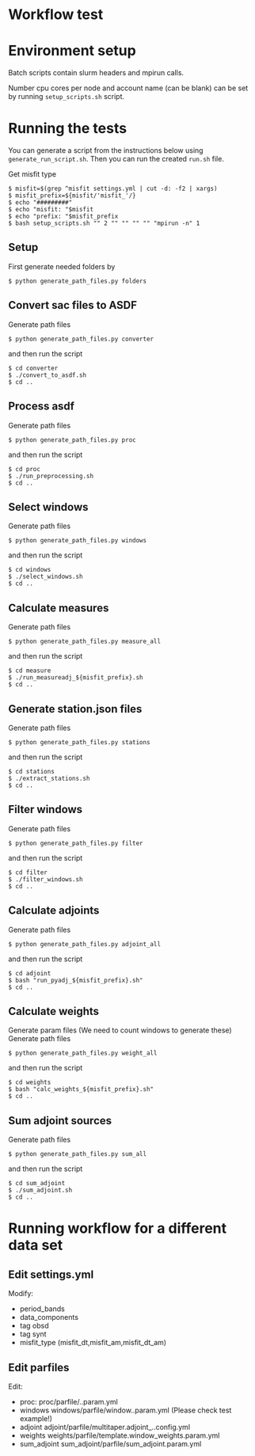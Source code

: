 # Workflow test

# Environment setup

Batch scripts contain slurm headers and mpirun calls.

Number cpu cores per node and account name (can be blank) can be set by running
`setup_scripts.sh` script.

# Running the tests

You can generate a script from the instructions below using
`generate_run_script.sh`. Then you can run the created `run.sh` file.


Get misfit type

	$ misfit=$(grep ^misfit settings.yml | cut -d: -f2 | xargs)
	$ misfit_prefix=${misfit/'misfit_'/}
	$ echo "#########"
	$ echo "misfit: "$misfit
	$ echo "prefix: "$misfit_prefix
	$ bash setup_scripts.sh "" 2 "" "" "" "" "mpirun -n" 1
	
## Setup

First generate needed folders by

	$ python generate_path_files.py folders


## Convert sac files to ASDF

Generate path files

	$ python generate_path_files.py converter


and then run the script

	$ cd converter
	$ ./convert_to_asdf.sh
	$ cd ..

## Process asdf

Generate path files

	$ python generate_path_files.py proc


and then run the script

	$ cd proc
	$ ./run_preprocessing.sh
	$ cd ..


## Select windows


Generate path files

	$ python generate_path_files.py windows

and then run the script

	$ cd windows
	$ ./select_windows.sh
	$ cd ..


## Calculate measures


Generate path files

	$ python generate_path_files.py measure_all

and then run the script

	$ cd measure
	$ ./run_measureadj_${misfit_prefix}.sh
	$ cd ..


## Generate station.json files


Generate path files

	$ python generate_path_files.py stations

and then run the script

	$ cd stations
	$ ./extract_stations.sh
	$ cd ..


## Filter windows


Generate path files

	$ python generate_path_files.py filter

and then run the script

	$ cd filter
	$ ./filter_windows.sh
	$ cd ..


## Calculate adjoints


Generate path files

	$ python generate_path_files.py adjoint_all

and then run the script

	$ cd adjoint
	$ bash "run_pyadj_${misfit_prefix}.sh"
	$ cd ..



## Calculate weights


Generate param files (We need to count windows to generate these)
Generate path files

	$ python generate_path_files.py weight_all


and then run the script

	$ cd weights
	$ bash "calc_weights_${misfit_prefix}.sh"
	$ cd ..


## Sum adjoint sources


Generate path files

	$ python generate_path_files.py sum_all

and then run the script

	$ cd sum_adjoint
	$ ./sum_adjoint.sh
	$ cd ..


# Running workflow for a different data set

## Edit settings.yml

Modify:
- period_bands
- data_components
- tag obsd
- tag synt
- misfit_type (misfit_dt,misfit_am,misfit_dt_am)


## Edit parfiles

Edit:
- proc: proc/parfile/<tag>.<period>.param.yml
- windows windows/parfile/window.<period>.param.yml (Please check test example!)
- adjoint adjoint/parfile/multitaper.adjoint_<misfit>.<period>.config.yml
- weights weights/parfile/template.window_weights.param.yml
- sum_adjoint sum_adjoint/parfile/sum_adjoint.param.yml